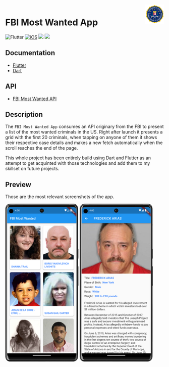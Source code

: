 <!-- HEADER -->
<img src="./Assets/AppIcon.png" width="60" align="right"/>
<h1>FBI Most Wanted App</h1>

![Flutter](https://img.shields.io/badge/Swift-5.0-orange.svg?longCache=true&style=flat&logo=flutter)
[![iOS](https://img.shields.io/badge/iOS-14.0+-lightgrey.svg?longCache=true&?style=flat&logo=apple)][iOS]
[![](https://img.shields.io/badge/Twitter-%231DA1F2.svg?&style=flat&logo=twitter&logoColor=white)][Twitter]
[![](https://img.shields.io/badge/Mastodon-5A46DA.svg?&style=flat&logo=mastodon&logoColor=white)][Mastodon]




<!-- BODY -->
## Documentation
- [Flutter](https://docs.flutter.dev)
- [Dart](https://dart.dev)


## API
- [FBI Most Wanted API](https://www.fbi.gov/wanted)


## Description
The `FBI Most Wanted App` consumes an API originary from the FBI to present a list of the most wanted criminals in the US. Right after launch it presents a grid with the first 20 criminals, when tapping on anyone of them it shows their respective case details and makes a new fetch automatically when the scroll reaches the end of the page.

This whole project has been entirely build using Dart and Flutter as an attempt to get acquinted with those technologies and add them to my skillset on future projects.


## Preview
Those are the most relevant screenshots of the app.

<p align="left">
	<img src="./Assets/Screenshot1.png" height="500"/>
	<img src="./Assets/Screenshot2.png" height="500"/>
</p>




<!-- FOOTER -->
<!-- Permanent links -->
[Swift]: https://www.swift.org
[iOS]: https://developer.apple.com/ios/
[Twitter]: https://twitter.com/TomEstelrich
[Mastodon]: https://iosdev.space/@TomEstelrich